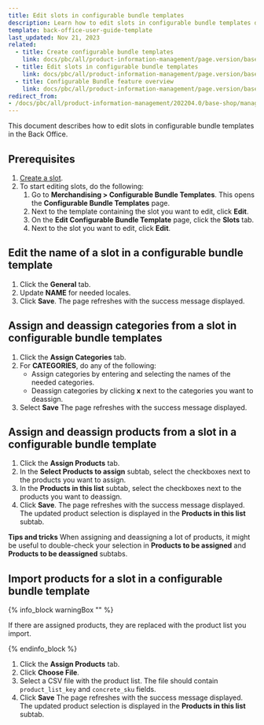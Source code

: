 ```yaml
---
title: Edit slots in configurable bundle templates
description: Learn how to edit slots in configurable bundle templates directly in the Spryker Cloud Commerce OS Back Office.
template: back-office-user-guide-template
last_updated: Nov 21, 2023
related:
  - title: Create configurable bundle templates
    link: docs/pbc/all/product-information-management/page.version/base-shop/manage-in-the-back-office/configurable-bundle-templates/create-configurable-bundle-templates.html
  - title: Edit slots in configurable bundle templates
    link: docs/pbc/all/product-information-management/page.version/base-shop/manage-in-the-back-office/configurable-bundle-templates/edit-slots-in-configurable-bundle-templates.html
  - title: Configurable Bundle feature overview
    link: docs/pbc/all/product-information-management/page.version/base-shop/feature-overviews/configurable-bundle-feature-overview.html
redirect_from:
- /docs/pbc/all/product-information-management/202204.0/base-shop/manage-in-the-back-office/configurable-bundle-templates/edit-slots-in-configurable-bundle-templates.html
---
```


This document describes how to edit slots in configurable bundle templates in the Back Office.

## Prerequisites

1. [Create a slot](/docs/pbc/all/product-information-management/{{page.version}}/base-shop/manage-in-the-back-office/configurable-bundle-templates/edit-configurable-bundle-templates.html#create-slots-in-a-configurable-bundle-template).
2. To start editing slots, do the following:
    1. Go to **Merchandising&nbsp;<span aria-label="and then">></span> Configurable Bundle Templates**.
        This opens the **Configurable Bundle Templates** page.
    2. Next to the template containing the slot you want to edit, click **Edit**.
    3. On the **Edit Configurable Bundle Template** page, click the **Slots** tab.
    4. Next to the slot you want to edit, click **Edit**.


## Edit the name of a slot in a configurable bundle template

1. Click the **General** tab.
2. Update **NAME** for needed locales.
3. Click **Save**.
    The page refreshes with the success message displayed.

## Assign and deassign categories from a slot in configurable bundle templates

1. Click the **Assign Categories** tab.
2. For **CATEGORIES**, do any of the following:
    - Assign categories by entering and selecting the names of the needed categories.
    - Deassign categories by clicking **x** next to the categories you want to deassign.
3. Select **Save**
    The page refreshes with the success message displayed.


## Assign and deassign products from a slot in a configurable bundle template

1. Click the **Assign Products** tab.
2. In the **Select Products to assign** subtab, select the checkboxes next to the products you want to assign.
3. In the **Products in this list** subtab, select the checkboxes next to the products you want to deassign.
4. Click **Save**.
    The page refreshes with the success message displayed. The updated product selection is displayed in the **Products in this list** subtab.

**Tips and tricks**
When assigning and deassigning a lot of products, it might be useful to double-check your selection in **Products to be assigned** and **Products to be deassigned** subtabs.

## Import products for a slot in a configurable bundle template


{% info_block warningBox "" %}

If there are assigned products, they are replaced with the product list you import.

{% endinfo_block %}

1. Click the **Assign Products** tab.
2. Click **Choose File**.
3. Select a CSV file with the product list. The file should contain `product_list_key` and `concrete_sku` fields.
4. Click **Save**
    The page refreshes with the success message displayed. The updated product selection is displayed in the **Products in this list** subtab.

